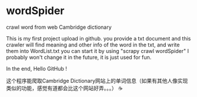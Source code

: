 # wordSpider
crawl word from web Cambridge dictionary

This is my first project upload in github.
you provide a txt document and this crawler will find meaning and other info of the word in the txt, and write them into WordList.txt
you can start it by using "scrapy crawl wordSpider"
I probably won't change it in the future, it is just used for fun.

In the end, Hello GitHub !


这个程序能爬取Cambridge Dictionary网站上的单词信息（如果有其他人像实现类似的功能，感觉有道都会比这个网站好弄。。。） :coffee:
